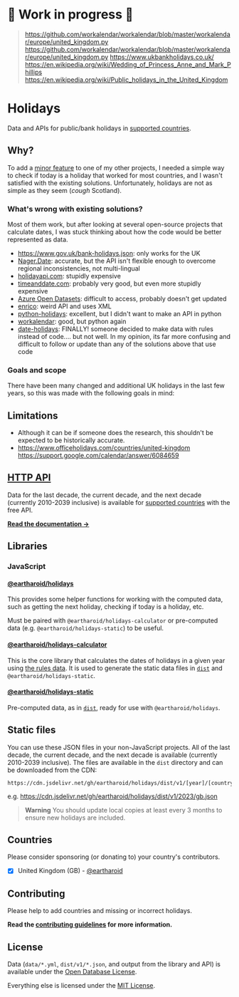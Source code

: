 # 🚧 Work in progress 🚧

> https://github.com/workalendar/workalendar/blob/master/workalendar/europe/united_kingdom.py
> https://github.com/workalendar/workalendar/blob/master/workalendar/europe/united_kingdom.py
> https://www.ukbankholidays.co.uk/
> https://en.wikipedia.org/wiki/Wedding_of_Princess_Anne_and_Mark_Phillips
> https://en.wikipedia.org/wiki/Public_holidays_in_the_United_Kingdom

# Holidays

Data and APIs for public/bank holidays in [supported countries](#countries).

## Why?

To add a [minor feature](https://github.com/discord-tickets/bot/issues/403) to one of my other projects,
I needed a simple way to check if today is a holiday that worked for most countries, and I wasn't satisfied with the existing solutions.
Unfortunately, holidays are not as simple as they seem (*cough* Scotland).

### What's wrong with existing solutions?

Most of them work, but after looking at several open-source projects that calculate dates,
I was stuck thinking about how the code would be better represented as data.

- <https://www.gov.uk/bank-holidays.json>: only works for the UK
- [Nager.Date](https://github.com/nager/Nager.Date): accurate, but the API isn't flexible enough to overcome regional inconsistencies, not multi-lingual
- [holidayapi.com](https://holidayapi.com/): stupidly expensive
- [timeanddate.com](https://dev.timeanddate.com/holidays/): probably very good, but even more stupidly expensive
- [Azure Open Datasets](https://learn.microsoft.com/en-us/azure/open-datasets/dataset-public-holidays): difficult to access, probably doesn't get updated
- [enrico](https://github.com/jurajmajer/enrico): weird API and uses XML
- [python-holidays](https://github.com/dr-prodigy/python-holidays): excellent, but I didn't want to make an API in python
- [workalendar](https://github.com/workalendar/workalendar): good, but python again
- [date-holidays](https://github.com/commenthol/date-holidays): FINALLY! someone decided to make data with rules instead of code.... but not well.
In my opinion, its far more confusing and difficult to follow or update than any of the solutions above that use code

### Goals and scope

There have been many changed and additional UK holidays in the last few years,
so this was made with the following goals in mind:

## Limitations

- Although it can be if someone does the research, this shouldn't be expected to be historically accurate.
- https://www.officeholidays.com/countries/united-kingdom https://support.google.com/calendar/answer/6084659

## [HTTP API](https://github.com/eartharoid/holidays/tree/main/api#readme)

Data for the last decade, the current decade, and the next decade (currently 2010-2039 inclusive)
is available for [supported countries](#countries) with the free API.

[**Read the documentation →**](https://github.com/eartharoid/holidays/tree/main/api#readme)

## Libraries

### JavaScript

#### [@eartharoid/holidays](https://github.com/eartharoid/holidays/tree/main/packages/holidays.js#readme)

This provides some helper functions for working with the computed data, such as getting the next holiday, checking if today is a holiday, etc.

Must be paired with `@eartharoid/holidays-calculator` or
pre-computed data (e.g. `@eartharoid/holidays-static`)
to be useful.

#### [@eartharoid/holidays-calculator](https://github.com/eartharoid/holidays/tree/main/packages/holidays-calculator.js#readme)

This is the core library that calculates the dates of holidays in a given year using
[the rules data](https://github.com/eartharoid/holidays/tree/main/data).
It is used to generate the static data files in [`dist`](https://github.com/eartharoid/holidays/tree/main/dist)
and `@eartharoid/holidays-static`.

#### [@eartharoid/holidays-static](https://github.com/eartharoid/holidays/tree/main/packages/holidays-static.js#readme)

Pre-computed data, as in [`dist`](https://github.com/eartharoid/holidays/tree/main/dist), ready for use with 
`@eartharoid/holidays`.

## Static files

You can use these JSON files in your non-JavaScript projects.
All of the last decade, the current decade, and the next decade is available (currently 2010-2039 inclusive).
The files are available in the `dist` directory and can be downloaded from the CDN:

```
https://cdn.jsdelivr.net/gh/eartharoid/holidays/dist/v1/[year]/[country].json
```

e.g. <https://cdn.jsdelivr.net/gh/eartharoid/holidays/dist/v1/2023/gb.json>

> **Warning** You should update local copies at least every 3 months to ensure new holidays are included.

## Countries

Please consider sponsoring (or donating to) your country's contributors.

- [x] United Kingdom (GB) - [@eartharoid](https://github.com/eartharoid)

## Contributing

Please help to add countries and missing or incorrect holidays.

**Read the [contributing guidelines](/eartharoid/holidays/blob/main/docs/CONTRIBUTING.md) for more information.**

## License

Data (`data/*.yml`, `dist/v1/*.json`, and output from the library and API) is available under the [Open Database License](/eartharoid/holidays/blob/main/dist/LICENSE).

Everything else is licensed under the [MIT License](/eartharoid/holidays/blob/main/LICENSE).